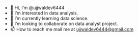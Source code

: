 - 👋 Hi, I’m @ujjwaldev6444
- 👀 I’m interested in data analysis.
- 🌱 I’m currently learning data science.
- 💞️ I’m looking to collaborate on data analyst project.
- 📫 How to reach me mail me at ujjwaldev6444@gmail.com

<!---
ujjwaldev6444/ujjwaldev6444 is a ✨ special ✨ repository because its `README.md` (this file) appears on your GitHub profile.
You can click the Preview link to take a look at your changes.
--->
